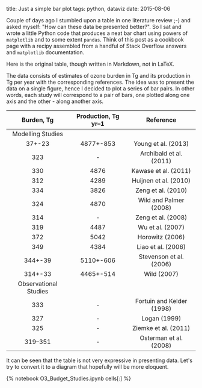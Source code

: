 title: Just a simple bar plot
tags: python, dataviz
date:  2015-08-06

Couple of days ago I stumbled upon a table in one literature review ;-) and asked myself: "How can these data be presented better?". So I sat and wrote a little Python code that produces a neat bar chart using powers of `matplotlib` and to some extent `pandas`. Think of this post as a cookbook page with a recipy assembled from a handful of Stack Overflow answers and `matplotlib` documentation.

<!-- PELICAN_END_SUMMARY -->

Here is the original table, though written in Markdown, not in LaTeX.

The data consists of estimates of ozone burden in Tg and its production in Tg per year with the corresponding references. The idea was to present the data on a single figure, hence I decided to plot a series of bar pairs. In other words, each study will correspond to a pair of bars, one plotted along one axis and the other - along another axis.

|Burden, Tg | Production, Tg yr–1 | Reference |
|:---------:|:-------------------:|:---------:|
| Modelling Studies                            |
|37+-23     |4877+-853            |Young et al. (2013) |
|323        |-	                  |Archibald et al. (2011)  |
|330        |4876                 |Kawase et al. (2011)  |
|312        |4289                 |Huijnen et al. (2010)  |
|334        |3826                 |Zeng et al. (2010)  |
|324        |4870                 |Wild and Palmer (2008)  |
|314        |-	                  |Zeng et al. (2008)  |
|319        |4487                 |Wu et al. (2007) |
|372        |5042                 |Horowitz (2006)  |
|349        |4384                 |Liao et al. (2006) |
|344+-39    |5110+-606            |Stevenson et al. (2006) |
|314+-33    |4465+-514            |Wild (2007) |
|Observational Studies |
|333        | -	                  |Fortuin and Kelder (1998) |
|327        | -	                  |Logan (1999) |
|325        | -	                  |Ziemke et al. (2011) |
|319–351    | -	                  |Osterman et al. (2008) |

It can be seen that the table is not very expressive in presenting data. Let's try to convert it to a diagram that hopefully will be more eloquent.

{% notebook O3_Budget_Studies.ipynb cells[:] %}
